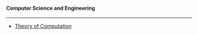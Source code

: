 #### Computer Science and Engineering

---

- [Theory of Computation](/engineering/theory-of-computation)